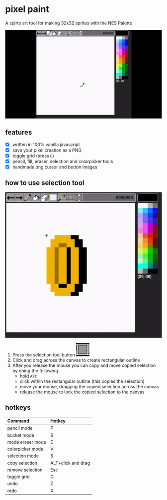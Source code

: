 # pixel paint

A spirte art tool for making 32x32 sprites with the NES Palette

![Image](gif/speedDrawing.gif)

## features
- [x] written in 100% vanilla javascript
- [x] save your pixel creation as a PNG
- [x] toggle grid (press `G`)
- [x] pencil, fill, eraser, selection and colorpicker tools
- [x] handmade png cursor and button images

## how to use selection tool

![Image](gif/selectionCopy.gif)

1. Press the selection tool button ![Image](img/selectionOnToolbar.png)
2. Click and drag across the canvas to create rectangular outline
3. After you release the mouse you can copy and move copied selection by doing the following
    - hold `Alt`
    - click within the rectangular outline (this copies the selection)
    - move your mouse, dragging the copied selection across the canvas
    - release the mouse to lock the copied selection to the canvas

## hotkeys

| Command          | Hotkey              |
| :--------------- | :------------------ |
| pencil mode      | P                   |
| bucket mode      | B                   |
| mode eraser mode | E                   |
| colorpicker mode | V                   |
| selection mode   | S                   |
| copy selection   | ALT+click and drag  |
| remove selection | Esc                 |
| toggle grid      | G                   |
| undo             | Z                   |
| redo             | X                   |
